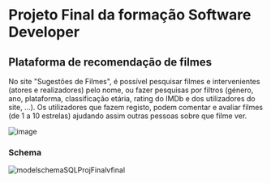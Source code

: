 # Projeto Final da formação Software Developer

## Plataforma de recomendação de filmes

No site "Sugestões de Filmes", é possível pesquisar filmes e intervenientes (atores e realizadores) pelo nome, ou fazer pesquisas por filtros (género, ano, plataforma, classificação etária, rating do IMDb e dos utilizadores do site, ...). Os utilizadores que fazem registo, podem comentar e avaliar filmes (de 1 a 10 estrelas) ajudando assim outras pessoas sobre que filme ver.

![image](https://github.com/RitAmaral/proj_Final/assets/132366922/28ea426a-daae-40dc-9030-52384a1d1b40)


### Schema
![modelschemaSQLProjFinalvfinal](https://github.com/RitAmaral/proj_Final/assets/132366922/71f662c6-5a04-48ba-a68d-4f8d6c77f84b)
